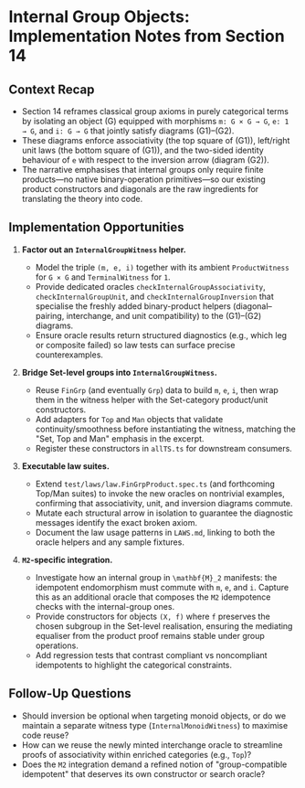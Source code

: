 # Internal Group Objects: Implementation Notes from Section 14

## Context Recap
- Section 14 reframes classical group axioms in purely categorical terms by isolating an object \(G\) equipped with morphisms `m: G × G → G`, `e: 1 → G`, and `i: G → G` that jointly satisfy diagrams (G1)–(G2).
- These diagrams enforce associativity (the top square of (G1)), left/right unit laws (the bottom square of (G1)), and the two-sided identity behaviour of `e` with respect to the inversion arrow (diagram (G2)).
- The narrative emphasises that internal groups only require finite products—no native binary-operation primitives—so our existing product constructors and diagonals are the raw ingredients for translating the theory into code.

## Implementation Opportunities
1. **Factor out an `InternalGroupWitness` helper.**
   - Model the triple `(m, e, i)` together with its ambient `ProductWitness` for `G × G` and `TerminalWitness` for `1`.
   - Provide dedicated oracles `checkInternalGroupAssociativity`, `checkInternalGroupUnit`, and `checkInternalGroupInversion` that specialise the freshly added binary-product helpers (diagonal–pairing, interchange, and unit compatibility) to the (G1)–(G2) diagrams.
   - Ensure oracle results return structured diagnostics (e.g., which leg or composite failed) so law tests can surface precise counterexamples.

2. **Bridge Set-level groups into `InternalGroupWitness`.**
   - Reuse `FinGrp` (and eventually `Grp`) data to build `m`, `e`, `i`, then wrap them in the witness helper with the Set-category product/unit constructors.
   - Add adapters for `Top` and `Man` objects that validate continuity/smoothness before instantiating the witness, matching the "Set, Top and Man" emphasis in the excerpt.
   - Register these constructors in `allTS.ts` for downstream consumers.

3. **Executable law suites.**
   - Extend `test/laws/law.FinGrpProduct.spec.ts` (and forthcoming Top/Man suites) to invoke the new oracles on nontrivial examples, confirming that associativity, unit, and inversion diagrams commute.
   - Mutate each structural arrow in isolation to guarantee the diagnostic messages identify the exact broken axiom.
   - Document the law usage patterns in `LAWS.md`, linking to both the oracle helpers and any sample fixtures.

4. **`M2`-specific integration.**
   - Investigate how an internal group in `\mathbf{M}_2` manifests: the idempotent endomorphism must commute with `m`, `e`, and `i`. Capture this as an additional oracle that composes the `M2` idempotence checks with the internal-group ones.
   - Provide constructors for objects `(X, f)` where `f` preserves the chosen subgroup in the Set-level realisation, ensuring the mediating equaliser from the product proof remains stable under group operations.
   - Add regression tests that contrast compliant vs noncompliant idempotents to highlight the categorical constraints.

## Follow-Up Questions
- Should inversion be optional when targeting monoid objects, or do we maintain a separate witness type (`InternalMonoidWitness`) to maximise code reuse?
- How can we reuse the newly minted interchange oracle to streamline proofs of associativity within enriched categories (e.g., `Top`)?
- Does the `M2` integration demand a refined notion of "group-compatible idempotent" that deserves its own constructor or search oracle?
